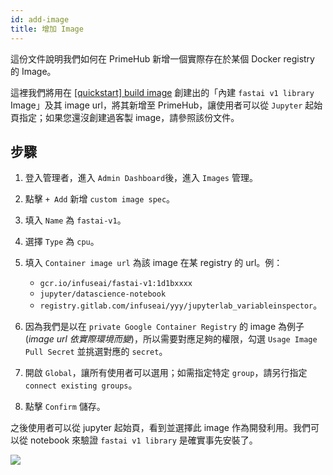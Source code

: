 ```yaml
---
id: add-image
title: 增加 Image
---
```


這份文件說明我們如何在 PrimeHub 新增一個實際存在於某個 Docker registry 的 Image。

這裡我們將用在 [[quickstart] build image](build-image) 創建出的「內建 `fastai v1 library` Image」及其 image url，將其新增至 PrimeHub，讓使用者可以從 `Jupyter` 起始頁指定；如果您還沒創建過客製 image，請參照該份文件。

## 步驟

1. 登入管理者，進入 `Admin Dashboard`後，進入 `Images` 管理。

2. 點擊 `+ Add` 新增 `custom image spec`。

3. 填入 `Name` 為 `fastai-v1`。

4. 選擇 `Type` 為 `cpu`。

5. 填入 `Container image url` 為該 image 在某 registry 的 url。例：
   + `gcr.io/infuseai/fastai-v1:1d1bxxxx`
   + `jupyter/datascience-notebook`
   + `registry.gitlab.com/infuseai/yyy/jupyterlab_variableinspector`。

6. 因為我們是以在 `private Google Container Registry` 的 image 為例子 (*image url 依實際環境而變*)，所以需要對應足夠的權限，勾選 `Usage Image Pull Secret` 並挑選對應的 `secret`。

7. 開啟 `Global`，讓所有使用者可以選用；如需指定特定 `group`，請另行指定 `connect existing groups`。

8. 點擊 `Confirm` 儲存。

之後使用者可以從 jupyter 起始頁，看到並選擇此 image 作為開發利用。我們可以從 notebook 來驗證 `fastai v1 library` 是確實事先安裝了。

![](assets/jup-fastai.png)
